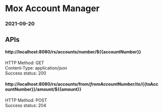 # Mox Account Manager
### 2021-09-20

## APIs

#### http://localhost:8080/rs/accounts/number/${{accountNumber}}

HTTP Method: GET   
Content-Type: application/json   
Success status: 200

#### http://localhost:8080/rs/accounts/from/${{fromAccountNumber}}/to/${{toAccountNumber}}/amount/${{amount}}

HTTP Method: POST   
Success status: 204
